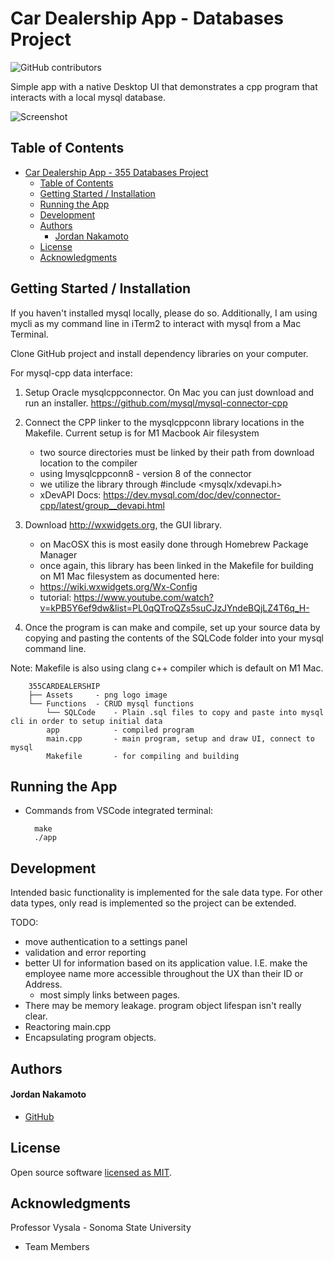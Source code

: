 # Car Dealership App - Databases Project

![GitHub contributors](https://img.shields.io/github/stars/jordannakamoto/355CarDealership?style=social)

Simple app with a native Desktop UI that demonstrates a cpp program that interacts with a local mysql database.

![Screenshot](https://i.ibb.co/hd2ds9z/Screenshot-2023-12-05-at-10-56-19-PM.png)

## Table of Contents
- [Car Dealership App - 355 Databases Project](#car-dealership-app---355-databases-project)
  - [Table of Contents](#table-of-contents)
  - [Getting Started / Installation](#getting-started--installation)
  - [Running the App](#running-the-app)
  - [Development](#development)
  - [Authors](#authors)
      - [Jordan Nakamoto](#jordan-nakamoto)
  - [License](#license)
  - [Acknowledgments](#acknowledgments)

## Getting Started / Installation

If you haven't installed mysql locally, please do so. Additionally, I am using mycli as my command line in iTerm2 to interact with mysql from a Mac Terminal.

Clone GitHub project and install dependency libraries on your computer.

For mysql-cpp data interface:
1. Setup Oracle mysqlcppconnector. On Mac you can just download and run an installer.
https://github.com/mysql/mysql-connector-cpp

2. Connect the CPP linker to the mysqlcppconn library locations in the Makefile. Current setup is for M1 Macbook Air filesystem
   - two source directories must be linked by their path from download location to the compiler
   - using lmysqlcppconn8 - version 8 of the connector
   - we utilize the library through #include <mysqlx/xdevapi.h>
   - xDevAPI Docs: https://dev.mysql.com/doc/dev/connector-cpp/latest/group__devapi.html

3. Download http://wxwidgets.org, the GUI library.
   - on MacOSX this is most easily done through Homebrew Package Manager
   - once again, this library has been linked in the Makefile for building on M1 Mac filesystem as documented here:
   - https://wiki.wxwidgets.org/Wx-Config
   - tutorial: https://www.youtube.com/watch?v=kPB5Y6ef9dw&list=PL0qQTroQZs5suCJzJYndeBQjLZ4T6q_H-

4. Once the program is can make and compile, set up your source data by copying and pasting the contents of the SQLCode folder into your mysql command line.

Note: Makefile is also using clang c++ compiler which is default on M1 Mac.

```
	355CARDEALERSHIP
	├── Assets     - png logo image
	└── Functions  - CRUD mysql functions
        └── SQLCode    - Plain .sql files to copy and paste into mysql cli in order to setup initial data
        app            - compiled program
        main.cpp       - main program, setup and draw UI, connect to mysql
        Makefile       - for compiling and building
```

## Running the App

* Commands from VSCode integrated terminal:
  ```
    make
    ./app
  ```

## Development

Intended basic functionality is implemented for the sale data type. For other data types, only read is implemented so the project can be extended.

TODO:
- move authentication to a settings panel
- validation and error reporting
- better UI for information based on its application value. I.E. make the employee name more accessible throughout the UX than their ID or Address.
	- most simply links between pages.
- There may be memory leakage. program object lifespan isn't really clear.
- Reactoring main.cpp
- Encapsulating program objects.


## Authors

#### Jordan Nakamoto
* [GitHub]

## License

Open source software [licensed as MIT][license].

## Acknowledgments

Professor Vysala - Sonoma State University

* Team Members
  
[//]: # (HyperLinks)

[GitHub]: https://github.com/jordannakamoto

[license]: https://github.com/madhur-taneja/README-template/blob/master/LICENSE.md

